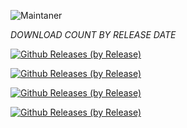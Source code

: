 ![Maintaner](https://img.shields.io/badge/maintainer-XtremeOrnob-blue)

*_DOWNLOAD COUNT BY RELEASE DATE_*

[![Github Releases (by Release)](https://img.shields.io/github/downloads/XO-Builds/ArrowOS/20211104/total.svg)](https://github.com/XO-Builds/ArrowOS/releases)

[![Github Releases (by Release)](https://img.shields.io/github/downloads/XO-Builds/ArrowOS/20211025/total.svg)](https://github.com/XO-Builds/ArrowOS/releases)

[![Github Releases (by Release)](https://img.shields.io/github/downloads/XO-Builds/ArrowOS/20211023/total.svg)](https://github.com/XO-Builds/ArrowOS/releases)

[![Github Releases (by Release)](https://img.shields.io/github/downloads/XO-Builds/ArrowOS/20211016/total.svg)](https://github.com/XO-Builds/ArrowOS/releases)
